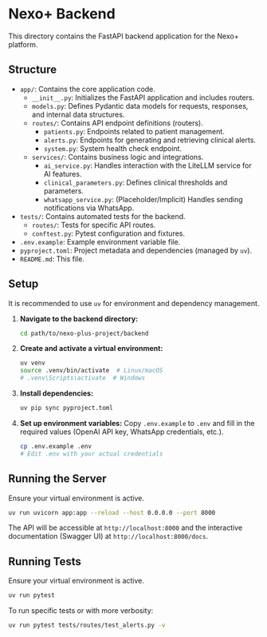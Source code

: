 # Nexo+ Backend

This directory contains the FastAPI backend application for the Nexo+ platform.

## Structure

- `app/`: Contains the core application code.
  - `__init__.py`: Initializes the FastAPI application and includes routers.
  - `models.py`: Defines Pydantic data models for requests, responses, and internal data structures.
  - `routes/`: Contains API endpoint definitions (routers).
    - `patients.py`: Endpoints related to patient management.
    - `alerts.py`: Endpoints for generating and retrieving clinical alerts.
    - `system.py`: System health check endpoint.
  - `services/`: Contains business logic and integrations.
    - `ai_service.py`: Handles interaction with the LiteLLM service for AI features.
    - `clinical_parameters.py`: Defines clinical thresholds and parameters.
    - `whatsapp_service.py`: (Placeholder/Implicit) Handles sending notifications via WhatsApp.
- `tests/`: Contains automated tests for the backend.
  - `routes/`: Tests for specific API routes.
  - `conftest.py`: Pytest configuration and fixtures.
- `.env.example`: Example environment variable file.
- `pyproject.toml`: Project metadata and dependencies (managed by `uv`).
- `README.md`: This file.

## Setup

It is recommended to use `uv` for environment and dependency management.

1.  **Navigate to the backend directory:**
    ```bash
    cd path/to/nexo-plus-project/backend
    ```
2.  **Create and activate a virtual environment:**
    ```bash
    uv venv
    source .venv/bin/activate  # Linux/macOS
    # .venv\Scripts\activate  # Windows
    ```
3.  **Install dependencies:**
    ```bash
    uv pip sync pyproject.toml
    ```
4.  **Set up environment variables:**
    Copy `.env.example` to `.env` and fill in the required values (OpenAI API key, WhatsApp credentials, etc.).
    ```bash
    cp .env.example .env
    # Edit .env with your actual credentials
    ```

## Running the Server

Ensure your virtual environment is active.

```bash
uv run uvicorn app:app --reload --host 0.0.0.0 --port 8000
```

The API will be accessible at `http://localhost:8000` and the interactive documentation (Swagger UI) at `http://localhost:8000/docs`.

## Running Tests

Ensure your virtual environment is active.

```bash
uv run pytest
```

To run specific tests or with more verbosity:
```bash
uv run pytest tests/routes/test_alerts.py -v